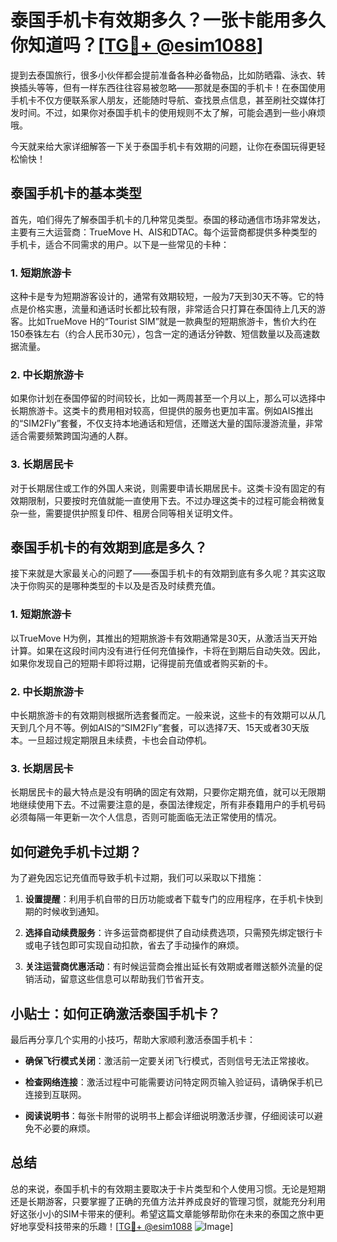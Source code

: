 # 泰国手机卡有效期多久？一张卡能用多久你知道吗？[[TG💪+ @esim1088](https://t.me/s/esim1088)]

提到去泰国旅行，很多小伙伴都会提前准备各种必备物品，比如防晒霜、泳衣、转换插头等等，但有一样东西往往容易被忽略——那就是泰国的手机卡！在泰国使用手机卡不仅方便联系家人朋友，还能随时导航、查找景点信息，甚至刷社交媒体打发时间。不过，如果你对泰国手机卡的使用规则不太了解，可能会遇到一些小麻烦哦。

今天就来给大家详细解答一下关于泰国手机卡有效期的问题，让你在泰国玩得更轻松愉快！

## 泰国手机卡的基本类型

首先，咱们得先了解泰国手机卡的几种常见类型。泰国的移动通信市场非常发达，主要有三大运营商：TrueMove H、AIS和DTAC。每个运营商都提供多种类型的手机卡，适合不同需求的用户。以下是一些常见的卡种：

### 1. 短期旅游卡
这种卡是专为短期游客设计的，通常有效期较短，一般为7天到30天不等。它的特点是价格实惠，流量和通话时长都比较有限，非常适合只打算在泰国待上几天的游客。比如TrueMove H的“Tourist SIM”就是一款典型的短期旅游卡，售价大约在150泰铢左右（约合人民币30元），包含一定的通话分钟数、短信数量以及高速数据流量。

### 2. 中长期旅游卡
如果你计划在泰国停留的时间较长，比如一两周甚至一个月以上，那么可以选择中长期旅游卡。这类卡的费用相对较高，但提供的服务也更加丰富。例如AIS推出的“SIM2Fly”套餐，不仅支持本地通话和短信，还赠送大量的国际漫游流量，非常适合需要频繁跨国沟通的人群。

### 3. 长期居民卡
对于长期居住或工作的外国人来说，则需要申请长期居民卡。这类卡没有固定的有效期限制，只要按时充值就能一直使用下去。不过办理这类卡的过程可能会稍微复杂一些，需要提供护照复印件、租房合同等相关证明文件。

## 泰国手机卡的有效期到底是多久？

接下来就是大家最关心的问题了——泰国手机卡的有效期到底有多久呢？其实这取决于你购买的是哪种类型的卡以及是否及时续费充值。

### 1. 短期旅游卡
以TrueMove H为例，其推出的短期旅游卡有效期通常是30天，从激活当天开始计算。如果在这段时间内没有进行任何充值操作，卡将在到期后自动失效。因此，如果你发现自己的短期卡即将过期，记得提前充值或者购买新的卡。

### 2. 中长期旅游卡
中长期旅游卡的有效期则根据所选套餐而定。一般来说，这些卡的有效期可以从几天到几个月不等。例如AIS的“SIM2Fly”套餐，可以选择7天、15天或者30天版本。一旦超过规定期限且未续费，卡也会自动停机。

### 3. 长期居民卡
长期居民卡的最大特点是没有明确的固定有效期，只要你定期充值，就可以无限期地继续使用下去。不过需要注意的是，泰国法律规定，所有非泰籍用户的手机号码必须每隔一年更新一次个人信息，否则可能面临无法正常使用的情况。

## 如何避免手机卡过期？

为了避免因忘记充值而导致手机卡过期，我们可以采取以下措施：

1. **设置提醒**：利用手机自带的日历功能或者下载专门的应用程序，在手机卡快到期的时候收到通知。
   
2. **选择自动续费服务**：许多运营商都提供了自动续费选项，只需预先绑定银行卡或电子钱包即可实现自动扣款，省去了手动操作的麻烦。

3. **关注运营商优惠活动**：有时候运营商会推出延长有效期或者赠送额外流量的促销活动，留意这些信息可以帮助我们节省开支。

## 小贴士：如何正确激活泰国手机卡？

最后再分享几个实用的小技巧，帮助大家顺利激活泰国手机卡：

- **确保飞行模式关闭**：激活前一定要关闭飞行模式，否则信号无法正常接收。
  
- **检查网络连接**：激活过程中可能需要访问特定网页输入验证码，请确保手机已连接到互联网。

- **阅读说明书**：每张卡附带的说明书上都会详细说明激活步骤，仔细阅读可以避免不必要的麻烦。

## 总结

总的来说，泰国手机卡的有效期主要取决于卡片类型和个人使用习惯。无论是短期还是长期游客，只要掌握了正确的充值方法并养成良好的管理习惯，就能充分利用好这张小小的SIM卡带来的便利。希望这篇文章能够帮助你在未来的泰国之旅中更好地享受科技带来的乐趣！[[TG💪+ @esim1088](https://t.me/s/esim1088) ![Image](https://i.postimg.cc/4NQfJmqS/Snipaste-2025-05-13-00-14-12.png)]